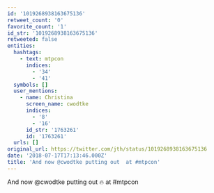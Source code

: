```yaml
---
id: '1019268938163675136'
retweet_count: '0'
favorite_count: '1'
id_str: '1019268938163675136'
retweeted: false
entities:
  hashtags:
    - text: mtpcon
      indices:
        - '34'
        - '41'
  symbols: []
  user_mentions:
    - name: Christina
      screen_name: cwodtke
      indices:
        - '8'
        - '16'
      id_str: '1763261'
      id: '1763261'
  urls: []
original_url: https://twitter.com/jth/status/1019268938163675136
date: '2018-07-17T17:13:46.000Z'
title: 'And now @cwodtke putting out  at #mtpcon'
---
```


And now @cwodtke putting out 🔥 at #mtpcon